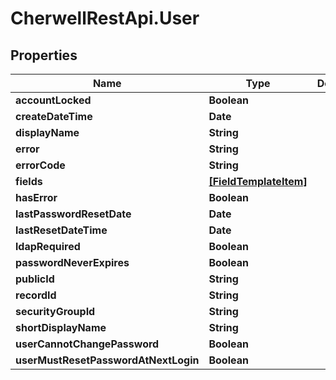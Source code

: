 # CherwellRestApi.User

## Properties
Name | Type | Description | Notes
------------ | ------------- | ------------- | -------------
**accountLocked** | **Boolean** |  | [optional] 
**createDateTime** | **Date** |  | [optional] 
**displayName** | **String** |  | [optional] 
**error** | **String** |  | [optional] 
**errorCode** | **String** |  | [optional] 
**fields** | [**[FieldTemplateItem]**](FieldTemplateItem.md) |  | [optional] 
**hasError** | **Boolean** |  | [optional] 
**lastPasswordResetDate** | **Date** |  | [optional] 
**lastResetDateTime** | **Date** |  | [optional] 
**ldapRequired** | **Boolean** |  | [optional] 
**passwordNeverExpires** | **Boolean** |  | [optional] 
**publicId** | **String** |  | [optional] 
**recordId** | **String** |  | [optional] 
**securityGroupId** | **String** |  | [optional] 
**shortDisplayName** | **String** |  | [optional] 
**userCannotChangePassword** | **Boolean** |  | [optional] 
**userMustResetPasswordAtNextLogin** | **Boolean** |  | [optional] 



